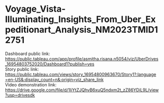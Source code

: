 # Voyage_Vista-Illuminating_Insights_From_Uber_Expeditionart_Analysis_NM2023TMID12751
Dashboard public link: https://public.tableau.com/app/profile/asmitha.risana.n5054/viz/UberDrives_16954803752020/Dashboard1?publish=yes                   
Story public link: https://public.tableau.com/views/story_16954800963670/Story1?:language=en-US&:display_count=n&:origin=viz_share_link                   
Video demonstration link: https://drive.google.com/file/d/1IiYtZJQhvB6xuQ5ndxm2t_zZ86YDiL9L/view?usp=drivesdk
